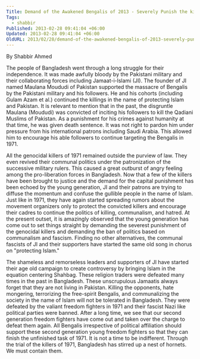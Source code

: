 ```yaml
---
Title: Demand of the Awakened Bengalis of 2013 - Severely Punish the killers of 1971!
Tags:
  - shabbir
Published: 2013-02-28 09:41:04 +06:00
Updated: 2013-02-28 09:41:04 +06:00
OldURL: 2013/02/28/demand-of-the-awakened-bengalis-of-2013-severely-punish-the-killers-of-1971/
---
```


By Shabbir Ahmed

The people of Bangladesh went through a long struggle for their independence. It was made awfully bloody by the Pakistani military and their collaborating forces including Jamaat-i-Islami (JI). The founder of JI named Maulana Moududi of Pakistan supported the massacre of Bengalis by the Pakistani military and his followers. He and his cohorts (including Gulam Azam et al.) continued the killings in the name of protecting Islam and Pakistan. It is relevant to mention that in the past, the disgruntle Maulana (Moududi) was convicted of inciting his followers to kill the Qadiani Muslims of Pakistan. As a punishment for his crimes against humanity at that time, he was given death sentence. It was not right to pardon him under pressure from his international patrons including Saudi Arabia. This allowed him to encourage his able followers to continue targeting the Bengalis in 1971. 

All the genocidal killers of 1971 remained outside the purview of law. They even revived their communal politics under the patronization of the successive military rulers. This caused a great outburst of angry feeling among the pro-liberation forces in Bangladesh. Now that a few of the killers have been brought to justice and the demand for the capital punishment has been echoed by the young generation, JI and their patrons are trying to diffuse the momentum and confuse the gullible people in the name of Islam. Just like in 1971, they have again started spreading rumors about the movement organizers only to protect the convicted killers and encourage their cadres to continue the politics of killing, communalism, and hatred. At the present outset, it is amazingly observed that the young generation has come out to set things straight by demanding the severest punishment of the genocidal killers and demanding the ban of politics based on communalism and fascism. Finding no other alternatives, the communal fascists of JI and their supporters have started the same old song in chorus on "protecting Islam."  

The shameless and remorseless leaders and supporters of JI have started their age old campaign to create controversy by bringing Islam in the equation centering Shahbag. These religion traders were defeated many times in the past in Bangladesh. These unscrupulous Jamaatis always forget that they are not living in Pakistan. Killing the opponents, hate mongering, terrorizing the free-spirit Bengalis, and communalizing the society in the name of Islam will not be tolerated in Bangladesh. They were defeated by the valiant freedom fighters in 1971 and their fascist Nazi like political parties were banned. After a long time, we see that our second generation freedom fighters have come out and taken over the charge to defeat them again. All Bengalis irrespective of political affiliation should support these second generation young freedom fighters so that they can finish the unfinished task of 1971. It is not a time to be indifferent. Through the trial of the killers of 1971, Bangladesh has stirred up a nest of hornets. We must contain them.

